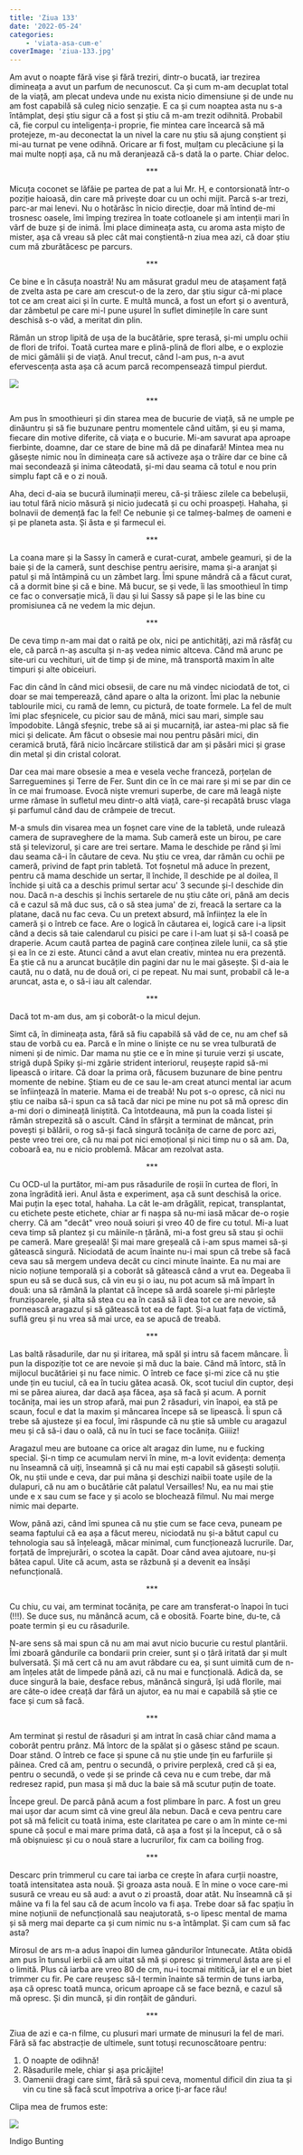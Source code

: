 ```yaml
---
title: 'Ziua 133'
date: '2022-05-24'
categories:
    - 'viata-asa-cum-e'
coverImage: 'ziua-133.jpg'
---
```


Am avut o noapte fără vise și fără treziri, dintr-o bucată, iar trezirea dimineața a avut un parfum de necunoscut. Ca și cum m-am decuplat total de la viață, am plecat undeva unde nu exista nicio dimensiune și de unde nu am fost capabilă să culeg nicio senzație. E ca și cum noaptea asta nu s-a întâmplat, deși știu sigur că a fost și știu că m-am trezit odihnită. Probabil că, fie corpul cu inteligența-i proprie, fie mintea care încearcă să mă protejeze, m-au deconectat la un nivel la care nu știu să ajung conștient și mi-au turnat pe vene odihnă. Oricare ar fi fost, mulțam cu plecăciune și la mai multe nopți așa, că nu mă deranjează că-s dată la o parte. Chiar deloc.

<p style="text-align: center;">***</p>

Micuța coconet se lăfăie pe partea de pat a lui Mr. H, e contorsionată într-o poziție haioasă, din care mă privește doar cu un ochi mijit. Parcă s-ar trezi, parc-ar mai lenevi. Nu o hotărăsc în nicio direcție, doar mă întind de-mi trosnesc oasele, îmi împing trezirea în toate cotloanele și am intenții mari în vârf de buze și de inimă. Îmi place dimineața asta, cu aroma asta mișto de mister, așa că vreau să plec cât mai conștientă-n ziua mea azi, că doar știu cum mă zburătăcesc pe parcurs.

<p style="text-align: center;">***</p>

Ce bine e în căsuța noastră! Nu am măsurat gradul meu de atașament față de zvelta asta pe care am crescut-o de la zero, dar știu sigur că-mi place tot ce am creat aici și în curte. E multă muncă, a fost un efort și o aventură, dar zâmbetul pe care mi-l pune ușurel în suflet diminețile în care sunt deschisă s-o văd, a meritat din plin.

Rămân un strop lipită de ușa de la bucătărie, spre terasă, și-mi umplu ochii de flori de trifoi. Toată curtea mare e plină-plină de flori albe, e o explozie de mici gămălii și de viață. Anul trecut, când l-am pus, n-a avut efervescența asta așa că acum parcă recompensează timpul pierdut.

![](images/trifoi-1024x576.jpeg)

<p style="text-align: center;">***</p>

Am pus în smoothieuri și din starea mea de bucurie de viață, să ne umple pe dinăuntru și să fie buzunare pentru momentele când uităm, și eu și mama, fiecare din motive diferite, că viața e o bucurie. Mi-am savurat apa aproape fierbinte, doamne, dar ce stare de bine mă dă pe dinafară! Mintea mea nu găsește nimic nou în dimineața care să activeze așa o trăire dar ce bine că mai secondează și inima câteodată, și-mi dau seama că totul e nou prin simplu fapt că e o zi nouă.

Aha, deci d-aia se bucură iluminații mereu, că-și trăiesc zilele ca bebelușii, iau totul fără nicio măsură și nicio judecată și cu ochi proaspeți. Hahaha, și bolnavii de demență fac la fel! Ce nebunie și ce talmeș-balmeș de oameni e și pe planeta asta. Și ăsta e și farmecul ei.

<p style="text-align: center;">***</p>

La coana mare și la Sassy în cameră e curat-curat, ambele geamuri, și de la baie și de la cameră, sunt deschise pentru aerisire, mama și-a aranjat și patul și mă întâmpină cu un zâmbet larg. Îmi spune mândră că a făcut curat, că a dormit bine și că e bine. Mă bucur, se și vede, îi las smoothieul în timp ce fac o conversație mică, îi dau și lui Sassy să pape și le las bine cu promisiunea că ne vedem la mic dejun.

<p style="text-align: center;">***</p>

De ceva timp n-am mai dat o raită pe olx, nici pe antichități, azi mă răsfăț cu ele, că parcă n-aș asculta și n-aș vedea nimic altceva. Când mă arunc pe site-uri cu vechituri, uit de timp și de mine, mă transportă maxim în alte timpuri și alte obiceiuri.

Fac din când în când mici obsesii, de care nu mă vindec niciodată de tot, ci doar se mai temperează, când apare o alta la orizont. Îmi plac la nebunie tablourile mici, cu ramă de lemn, cu pictură, de toate formele. La fel de mult îmi plac sfeșnicele, cu picior sau de mână, mici sau mari, simple sau împodobite. Lângă sfeșnic, trebe să ai și mucarniță, iar astea-mi plac să fie mici și delicate. Am făcut o obsesie mai nou pentru păsări mici, din ceramică brută, fără nicio încărcare stilistică dar am și păsări mici și grase din metal și din cristal colorat.

Dar cea mai mare obsesie a mea e vesela veche franceză, porțelan de Sarreguemines și Terre de Fer. Sunt din ce în ce mai rare și mi se par din ce în ce mai frumoase. Evocă niște vremuri superbe, de care mă leagă niște urme rămase în sufletul meu dintr-o altă viață, care-și recapătă brusc vlaga și parfumul când dau de crâmpeie de trecut.

M-a smuls din visarea mea un foșnet care vine de la tabletă, unde rulează camera de supraveghere de la mama. Sub cameră este un birou, pe care stă și televizorul, și care are trei sertare. Mama le deschide pe rând și îmi dau seama că-i în căutare de ceva. Nu știu ce vrea, dar rămân cu ochii pe cameră, privind de fapt prin tabletă. Tot foșnetul mă aduce în prezent, pentru că mama deschide un sertar, îl închide, îl deschide pe al doilea, îl închide și uită ca a deschis primul sertar acu' 3 secunde și-l deschide din nou. Dacă n-a deschis și închis sertarele de nu știu câte ori, până am decis că e cazul să mă duc sus, că o să stea juma' de zi, freacă la sertare ca la platane, dacă nu fac ceva. Cu un pretext absurd, mă înființez la ele în cameră și o întreb ce face. Are o logică în căutarea ei, logică care i-a lipsit când a decis să taie calendarul cu pisici pe care i l-am luat și să-l coasă pe draperie. Acum caută partea de pagină care conținea zilele lunii, ca să știe și ea în ce zi este. Atunci când a avut elan creativ, mintea nu era prezentă. Ea știe că nu a aruncat bucățile din pagini dar nu le mai găsește. Și d-aia le caută, nu o dată, nu de două ori, ci pe repeat. Nu mai sunt, probabil că le-a aruncat, asta e, o să-i iau alt calendar.

<p style="text-align: center;">***</p>

Dacă tot m-am dus, am și coborât-o la micul dejun.

Simt că, în dimineața asta, fără să fiu capabilă să văd de ce, nu am chef să stau de vorbă cu ea. Parcă e în mine o liniște ce nu se vrea tulburată de nimeni și de nimic. Dar mama nu știe ce e în mine și turuie verzi și uscate, strigă după Spiky și-mi zgârie strident interiorul, reușește rapid să-mi lipească o iritare. Că doar la prima oră, făcusem buzunare de bine pentru momente de nebine. Știam eu de ce sau le-am creat atunci mental iar acum se înființează în materie. Mama ei de treabă! Nu pot s-o opresc, că nici nu știu ce naiba să-i spun ca să tacă dar nici pe mine nu pot să mă opresc din a-mi dori o dimineață liniștită. Ca întotdeauna, mă pun la coada listei și rămân strepezită să o ascult. Când în sfârșit a terminat de mâncat, prin povești și bălării, o rog să-și facă singură tocănița de carne de porc azi, peste vreo trei ore, că nu mai pot nici emoțional și nici timp nu o să am. Da, coboară ea, nu e nicio problemă. Măcar am rezolvat asta.

<p style="text-align: center;">***</p>

Cu OCD-ul la purtător, mi-am pus răsadurile de roșii în curtea de flori, în zona îngrădită ieri. Anul ăsta e experiment, așa că sunt deschisă la orice. Mai puțin la eșec total, hahaha. La cât le-am drăgălit, repicat, transplantat, cu etichete peste etichete, chiar ar fi nașpa să nu-mi iasă măcar de-o roșie cherry. Că am "decât" vreo nouă soiuri și vreo 40 de fire cu totul. Mi-a luat ceva timp să plantez și cu mâinile-n țărână, mi-a fost greu să stau și ochii pe cameră. Mare greșeală! Și mai mare greșeală că i-am spus mamei să-și gătească singură. Niciodată de acum înainte nu-i mai spun că trebe să facă ceva sau să mergem undeva decât cu cinci minute înainte. Ea nu mai are nicio noțiune temporală și a coborât să gătească când a vrut ea. Degeaba îi spun eu să se ducă sus, că vin eu și o iau, nu pot acum să mă împart în două: una să rămână la plantat că începe să ardă soarele și-mi pârlește frunzișoarele, și alta să stea cu ea în casă să îi dea tot ce are nevoie, să pornească aragazul și să gătească tot ea de fapt. Și-a luat fața de victimă, suflă greu și nu vrea să mai urce, ea se apucă de treabă.

<p style="text-align: center;">***</p>

Las baltă răsadurile, dar nu și iritarea, mă spăl și intru să facem mâncare. Îi pun la dispoziție tot ce are nevoie și mă duc la baie. Când mă întorc, stă în mijlocul bucătăriei și nu face nimic. O întreb ce face și-mi zice că nu știe unde țin eu tuciul, că ea în tuciu gătea acasă. Ok, scot tuciul din cuptor, deși mi se părea aiurea, dar dacă așa făcea, așa să facă și acum. A pornit tocănița, mai ies un strop afară, mai pun 2 răsaduri, vin înapoi, ea stă pe scaun, focul e dat la maxim și mâncarea începe să se lipească. Îi spun că trebe să ajusteze și ea focul, îmi răspunde că nu știe să umble cu aragazul meu și că să-i dau o oală, că nu în tuci se face tocănița. Giiiiz!

Aragazul meu are butoane ca orice alt aragaz din lume, nu e fucking special. Și-n timp ce acumulam nervi în mine, m-a lovit evidența: demența nu înseamnă că uiți, înseamnă și că nu mai ești capabil să găsești soluții. Ok, nu știi unde e ceva, dar pui mâna și deschizi naibii toate ușile de la dulapuri, că nu am o bucătărie cât palatul Versailles! Nu, ea nu mai știe unde e x sau cum se face y și acolo se blochează filmul. Nu mai merge nimic mai departe.

Wow, până azi, când îmi spunea că nu știe cum se face ceva, puneam pe seama faptului că ea așa a făcut mereu, niciodată nu și-a bătut capul cu tehnologia sau să înțeleagă, măcar minimal, cum funcționează lucrurile. Dar, forțată de împrejurări, o scotea la capăt. Doar când avea ajutoare, nu-și bătea capul. Uite că acum, asta se răzbună și a devenit ea însăși nefuncțională.

<p style="text-align: center;">***</p>

Cu chiu, cu vai, am terminat tocănița, pe care am transferat-o înapoi în tuci (!!!). Se duce sus, nu mănâncă acum, că e obosită. Foarte bine, du-te, că poate termin și eu cu răsadurile.

N-are sens să mai spun că nu am mai avut nicio bucurie cu restul plantării. Îmi zboară gândurile ca bondarii prin creier, sunt și o țâră iritată dar și mult bulversată. Și mă cert că nu am avut răbdare cu ea, și sunt uimită cum de n-am înțeles atât de limpede până azi, că nu mai e funcțională. Adică da, se duce singură la baie, desface rebus, mănâncă singură, își udă florile, mai are câte-o idee creață dar fără un ajutor, ea nu mai e capabilă să știe ce face și cum să facă.

<p style="text-align: center;">***</p>

Am terminat și restul de răsaduri și am intrat în casă chiar când mama a coborât pentru prânz. Mă întorc de la spălat și o găsesc stând pe scaun. Doar stând. O întreb ce face și spune că nu știe unde țin eu farfuriile și pâinea. Cred că am, pentru o secundă, o privire perplexă, cred că și ea, pentru o secundă, o vede și se prinde că ceva nu e cum trebe, dar mă redresez rapid, pun masa și mă duc la baie să mă scutur puțin de toate.

Începe greul. De parcă până acum a fost plimbare în parc. A fost un greu mai ușor dar acum simt că vine greul ăla nebun. Dacă e ceva pentru care pot să mă felicit cu toată inima, este claritatea pe care o am în minte ce-mi spune că șocul e mai mare prima dată, că așa a fost și la început, că o să mă obișnuiesc și cu o nouă stare a lucrurilor, fix cam ca boiling frog.

<p style="text-align: center;">***</p>

Descarc prin trimmerul cu care tai iarba ce crește în afara curții noastre, toată intensitatea asta nouă. Și groaza asta nouă. E în mine o voce care-mi susură ce vreau eu să aud: a avut o zi proastă, doar atât. Nu înseamnă că și mâine va fi la fel sau că de acum încolo va fi așa. Trebe doar să fac spațiu în mine noțiunii de nefuncțională sau neajutorată, s-o lipesc mental de mama și să merg mai departe ca și cum nimic nu s-a întâmplat. Și cam cum să fac asta?

Mirosul de ars m-a adus înapoi din lumea gândurilor întunecate. Atâta obidă am pus în tunsul ierbii că am uitat să mă și opresc și trimmerul ăsta are și el o limită. Plus că iarba are vreo 80 de cm, nu-i tocmai mititică, iar el e un biet trimmer cu fir. Pe care reușesc să-l termin înainte să termin de tuns iarba, așa că opresc toată munca, oricum aproape că se face beznă, e cazul să mă opresc. Și din muncă, și din ronțăit de gânduri.

<p style="text-align: center;">***</p>

Ziua de azi e ca-n filme, cu plusuri mari urmate de minusuri la fel de mari. Fără să fac abstracție de ultimele, sunt totuși recunoscătoare pentru:

1. O noapte de odihnă!
2. Răsadurile mele, chiar și așa pricăjite!
3. Oamenii dragi care simt, fără să spui ceva, momentul dificil din ziua ta și vin cu tine să facă scut împotriva a orice ți-ar face rău!

Clipa mea de frumos este:

![](images/yellow.jpeg)

Indigo Bunting
